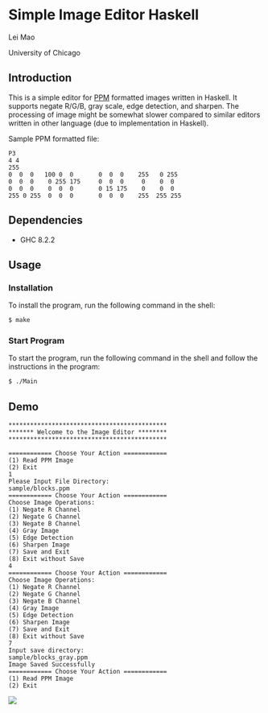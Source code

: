 # Simple Image Editor Haskell

Lei Mao

University of Chicago

## Introduction

This is a simple editor for [PPM](https://en.wikipedia.org/wiki/Netpbm_format) formatted images written in Haskell. It supports negate R/G/B, gray scale, edge detection, and sharpen. The processing of image might be somewhat slower compared to similar editors written in other language (due to implementation in Haskell).

Sample PPM formatted file:

```
P3
4 4
255
0  0  0   100 0  0       0  0  0    255   0 255
0  0  0    0 255 175     0  0  0     0    0  0
0  0  0    0  0  0       0 15 175    0    0  0
255 0 255  0  0  0       0  0  0    255  255 255
```
## Dependencies

* GHC 8.2.2


## Usage

### Installation

To install the program, run the following command in the shell:

```bash
$ make
```

### Start Program

To start the program, run the following command in the shell and follow the instructions in the program:

```bash
$ ./Main
```


## Demo

```
********************************************
******* Welcome to the Image Editor ********
********************************************

============ Choose Your Action ============
(1) Read PPM Image 
(2) Exit 
1
Please Input File Directory: 
sample/blocks.ppm
============ Choose Your Action ============
Choose Image Operations: 
(1) Negate R Channel
(2) Negate G Channel
(3) Negate B Channel
(4) Gray Image
(5) Edge Detection
(6) Sharpen Image
(7) Save and Exit
(8) Exit without Save
4
============ Choose Your Action ============
Choose Image Operations: 
(1) Negate R Channel
(2) Negate G Channel
(3) Negate B Channel
(4) Gray Image
(5) Edge Detection
(6) Sharpen Image
(7) Save and Exit
(8) Exit without Save
7
Input save directory: 
sample/blocks_gray.ppm
Image Saved Successfully
============ Choose Your Action ============
(1) Read PPM Image 
(2) Exit 
```
![](sample/earring.ppm)